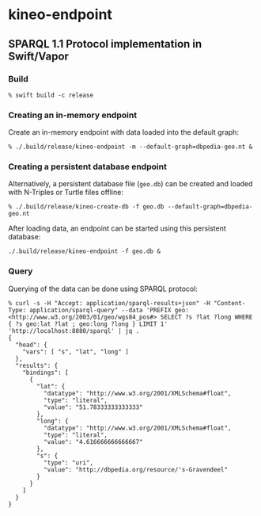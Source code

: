 # kineo-endpoint

## SPARQL 1.1 Protocol implementation in Swift/Vapor

### Build

```
% swift build -c release
```

### Creating an in-memory endpoint

Create an in-memory endpoint with data loaded into the default graph:

```
% ./.build/release/kineo-endpoint -m --default-graph=dbpedia-geo.nt &
```

### Creating a persistent database endpoint

Alternatively, a persistent database file (`geo.db`) can be created and loaded
with N-Triples or Turtle files offline:

```
% ./.build/release/kineo-create-db -f geo.db --default-graph=dbpedia-geo.nt
```

After loading data, an endpoint can be started using this persistent database:

```
./.build/release/kineo-endpoint -f geo.db &
```

### Query

Querying of the data can be done using SPARQL protocol:

```
% curl -s -H "Accept: application/sparql-results+json" -H "Content-Type: application/sparql-query" --data 'PREFIX geo: <http://www.w3.org/2003/01/geo/wgs84_pos#> SELECT ?s ?lat ?long WHERE { ?s geo:lat ?lat ; geo:long ?long } LIMIT 1' 'http://localhost:8080/sparql' | jq .
{
  "head": {
    "vars": [ "s", "lat", "long" ]
  },
  "results": {
    "bindings": [
      {
        "lat": {
          "datatype": "http://www.w3.org/2001/XMLSchema#float",
          "type": "literal",
          "value": "51.78333333333333"
        },
        "long": {
          "datatype": "http://www.w3.org/2001/XMLSchema#float",
          "type": "literal",
          "value": "4.616666666666667"
        },
        "s": {
          "type": "uri",
          "value": "http://dbpedia.org/resource/'s-Gravendeel"
        }
      }
    ]
  }
}
```
